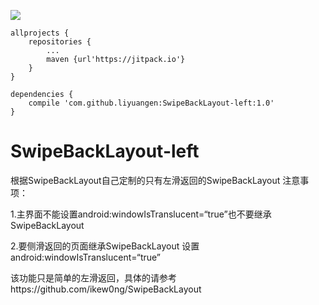 [![](https://jitpack.io/v/liyuangen/SwipeBackLayout-left.svg)](https://jitpack.io/#liyuangen/SwipeBackLayout-left)

```
allprojects {
	repositories {
		...
		maven {url'https://jitpack.io'}
	}
}

dependencies {
	compile 'com.github.liyuangen:SwipeBackLayout-left:1.0'
}
```


# SwipeBackLayout-left
根据SwipeBackLayout自己定制的只有左滑返回的SwipeBackLayout
注意事项：

1.主界面不能设置android:windowIsTranslucent=“true”也不要继承SwipeBackLayout

2.要侧滑返回的页面继承SwipeBackLayout 设置android:windowIsTranslucent=“true”

该功能只是简单的左滑返回，具体的请参考https://github.com/ikew0ng/SwipeBackLayout

